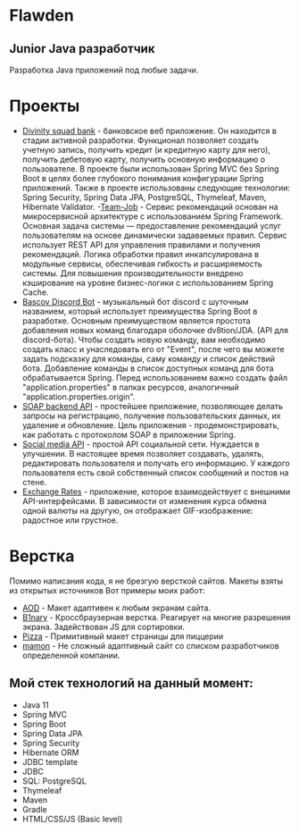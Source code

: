 # Flawden
## Junior Java разработчик
Разработка Java приложений под любые задачи. 

# Проекты

- [Divinity squad bank](https://github.com/Flawden/Divinity-Squad-Bank) - банковское веб приложение. Он находится в стадии активной разработки. Функционал позволяет создать учетную запись, получить кредит (и кредитную карту для него), получить дебетовую карту, получить основную информацию о пользователе. В проекте были использован Spring MVC без Spring Boot в целях более глубокого понимания конфигурации Spring приложений. Также в проекте использованы следующие технологии: Spring Security, Spring Data JPA, PostgreSQL, Thymeleaf, Maven, Hibernate Validator.
-[Team-Job](https://github.com/Ivan-Kovalev/Team-job) - Сервис рекомендаций основан на микросервисной архитектуре с использованием Spring Framework. Основная задача системы — предоставление рекомендаций услуг пользователям на основе динамически задаваемых правил. Сервис использует REST API для управления правилами и получения рекомендаций. Логика обработки правил инкапсулирована в модульные сервисы, обеспечивая гибкость и расширяемость системы. Для повышения производительности внедрено кэширование на уровне бизнес-логики с использованием Spring Cache.
- [Bascov Discord Bot](https://github.com/Flawden/BaskovDiscordBot) - музыкальный бот discord с шуточным названием, который использует преимущества Spring Boot в разработке. Основным преимуществом является простота добавления новых команд благодаря оболочке dv8tion/JDA. (API для discord-бота). Чтобы создать новую команду, вам необходимо создать класс и унаследовать его от "Event", после чего вы можете задать подсказку для команды, саму команду и список действий бота. Добавление команды в список доступных команд для бота обрабатывается Spring. Перед использованием важно создать файл "application.properties" в папках ресурсов, аналогичный "application.properties.origin".
- [SOAP backend API](https://github.com/Flawden/SOAPbackendAPI) - простейшее приложение, позволяющее делать запросы на регистрацию, получение пользовательских данных, их удаление и обновление. Цель приложения - продемонстрировать, как работать с протоколом SOAP в приложении Spring.
- [Social media API](https://github.com/Flawden/SocialMediaAPI) - простой API социальной сети. Нуждается в улучшении. В настоящее время позволяет создавать, удалять, редактировать пользователя и получать его информацию. У каждого пользователя есть свой собственный список сообщений и постов на стене.
- [Exchange Rates](https://github.com/Flawden/ExchangeRates) - приложение, которое взаимодействует с внешними API-интерфейсами. В зависимости от изменения курса обмена одной валюты на другую, он отображает GIF-изображение: радостное или грустное.

# Верстка
Помимо написания кода, я не брезгую версткой сайтов. Макеты взяты из открытых источников
Вот примеры моих работ:

- [AOD](https://flawden.github.io/AOD/) - Макет адаптивен к любым экранам сайта.
- [B1nary](https://flawden.github.io/B1nary/) - Кроссбраузерная верстка. Реагирует на многие разрешения экрана. Задействован JS для сортировки.
- [Pizza](https://flawden.github.io/Pizza/) - Примитивный макет страницы для пиццерии
- [mamon](https://flawden.github.io/mamon/) - Не сложный адаптивный сайт со списком разработчиков определенной компании.

## Мой стек технологий на данный момент:

- Java 11
- Spring MVC
- Spring Boot
- Spring Data JPA
- Spring Security
- Hibernate ORM
- JDBC template
- JDBC
- SQL: PostgreSQL
- Thymeleaf
- Maven
- Gradle
- HTML/CSS/JS (Basic level)
